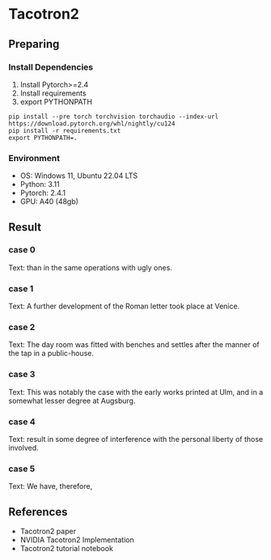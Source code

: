 # Tacotron2 

## Preparing

### Install Dependencies
1. Install Pytorch>=2.4
2. Install requirements
3. export PYTHONPATH

```shell
pip install --pre torch torchvision torchaudio --index-url https://download.pytorch.org/whl/nightly/cu124
pip install -r requirements.txt
export PYTHONPATH=.
```

### Environment
- OS: Windows 11, Ubuntu 22.04 LTS
- Python: 3.11
- Pytorch: 2.4.1
- GPU: A40 (48gb)

## Result

### case 0

Text: than in the same operations with ugly ones.

### case 1

Text: A further development of the Roman letter took place at Venice.

### case 2

Text: The day room was fitted with benches and settles after the manner of the tap in a public-house.

### case 3

Text: This was notably the case with the early works printed at Ulm, and in a somewhat lesser degree at Augsburg.

### case 4

Text: result in some degree of interference with the personal liberty of those involved.

### case 5

Text: We have, therefore,


## References
- Tacotron2 paper
- NVIDIA Tacotron2 Implementation
- Tacotron2 tutorial notebook